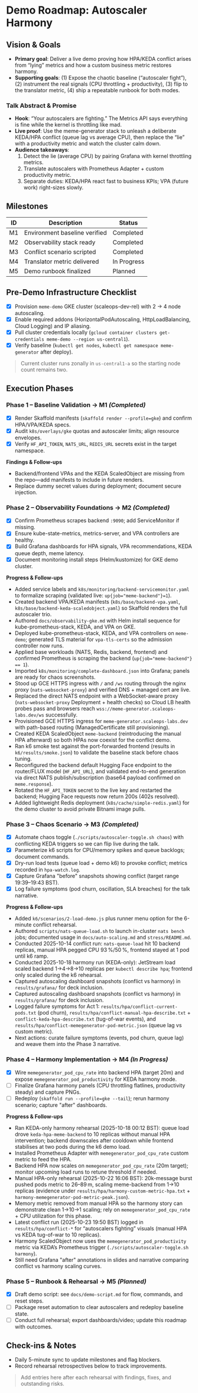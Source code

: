# Demo Roadmap: Autoscaler Harmony

## Vision & Goals
- **Primary goal**: Deliver a live demo proving how HPA/KEDA conflict arises from “lying” metrics and how a custom business metric restores harmony.
- **Supporting goals**: (1) Expose the chaotic baseline (“autoscaler fight”), (2) instrument the real signals (CPU throttling + productivity), (3) flip to the translator metric, (4) ship a repeatable runbook for both modes.

### Talk Abstract & Promise
- **Hook**: “Your autoscalers are fighting.” The Metrics API says everything is fine while the
  kernel is throttling like mad.
- **Live proof**: Use the meme-generator stack to unleash a deliberate KEDA/HPA conflict (queue lag vs average CPU), then replace the “lie” with a productivity metric and watch the cluster calm down.
- **Audience takeaways**:
  1. Detect the lie (average CPU) by pairing Grafana with kernel throttling metrics.
  2. Translate autoscalers with Prometheus Adapter + custom productivity metric.
  3. Separate duties: KEDA/HPA react fast to business KPIs; VPA (future work) right-sizes slowly.

## Milestones
| ID | Description | Status |
|----|-------------|--------|
| M1 | Environment baseline verified | Completed |
| M2 | Observability stack ready | Completed |
| M3 | Conflict scenario scripted | Completed |
| M4 | Translator metric delivered | In Progress |
| M5 | Demo runbook finalized | Planned |

## Pre-Demo Infrastructure Checklist
- [x] Provision `meme-demo` GKE cluster (scaleops-dev-rel) with 2 → 4 node autoscaling.
- [x] Enable required addons (HorizontalPodAutoscaling, HttpLoadBalancing, Cloud Logging) and IP aliasing.
- [x] Pull cluster credentials locally (`gcloud container clusters get-credentials meme-demo --region us-central1`).
- [x] Verify baseline (`kubectl get nodes`, `kubectl get namespace meme-generator` after deploy).

> Current cluster runs zonally in `us-central1-a` so the starting node count remains two.

## Execution Phases

### Phase 1 – Baseline Validation → M1 *(Completed)*
- [x] Render Skaffold manifests (`skaffold render --profile=gke`) and confirm HPA/VPA/KEDA specs.
- [x] Audit `k8s/overlays/gke` quotas and autoscaler limits; align resource envelopes.
- [x] Verify `HF_API_TOKEN`, `NATS_URL`, `REDIS_URL` secrets exist in the target namespace.

**Findings & Follow-ups**
- Backend/frontend VPAs and the KEDA ScaledObject are missing from the repo—add manifests to include in future renders.
- Replace dummy secret values during deployment; document secure injection.

### Phase 2 – Observability Foundations → M2 *(Completed)*
- [x] Confirm Prometheus scrapes backend `:9090`; add ServiceMonitor if missing.
- [x] Ensure kube-state-metrics, metrics-server, and VPA controllers are healthy.
- [x] Build Grafana dashboards for HPA signals, VPA recommendations, KEDA queue depth, meme latency.
- [x] Document monitoring install steps (Helm/kustomize) for GKE demo cluster.

**Progress & Follow-ups**
- Added service labels and `k8s/monitoring/backend-servicemonitor.yaml` to formalize scraping (validated live: `up{job="meme-backend"}=1`).
- Created backend VPA/KEDA manifests (`k8s/base/backend-vpa.yaml`, `k8s/base/backend-keda-scaledobject.yaml`) so Skaffold renders the full autoscaler trio.
- Authored `docs/observability-gke.md` with Helm install sequence for kube-prometheus-stack, KEDA, and VPA on GKE.
- Deployed kube-prometheus-stack, KEDA, and VPA controllers on `meme-demo`; generated TLS material for `vpa-tls-certs` so the admission controller now runs.
- Applied base workloads (NATS, Redis, backend, frontend) and confirmed Prometheus is scraping the backend (`up{job="meme-backend"} == 1`).
- Imported `k8s/monitoring/complete-dashboard.json` into Grafana; panels are ready for chaos screenshots.
- Stood up GCE HTTPS ingress with `/` and `/ws` routing through the nginx proxy (`nats-websocket-proxy`) and verified DNS + managed cert are live.
- Replaced the direct NATS endpoint with a WebSocket-aware proxy (`nats-websocket-proxy` Deployment + health checks) so Cloud LB health probes pass and browsers reach `wss://meme-generator.scaleops-labs.dev/ws` successfully.
- Provisioned GCE HTTPS ingress for `meme-generator.scaleops-labs.dev` with path-based routing (ManagedCertificate still provisioning).
- Created KEDA ScaledObject `meme-backend` (reintroducing the manual HPA afterward) so both HPAs now coexist for the conflict demo.
- Ran k6 smoke test against the port-forwarded frontend (results in `k6/results/smoke.json`) to validate the baseline stack before chaos tuning.
- Reconfigured the backend default Hugging Face endpoint to the router/FLUX model (`HF_API_URL`), and validated end-to-end generation via direct NATS publish/subscription (base64 payload confirmed on `meme.response`).
- Rotated the `HF_API_TOKEN` secret to the live key and restarted the backend; Hugging Face requests now return 200s (402s resolved).
- Added lightweight Redis deployment (`k8s/cache/simple-redis.yaml`) for the demo cluster to avoid private Bitnami image pulls.

### Phase 3 – Chaos Scenario → M3 *(Completed)*
- [x] Automate chaos toggle (`./scripts/autoscaler-toggle.sh chaos`) with conflicting KEDA triggers so we can flip live during the talk.
- [x] Parameterize k6 scripts for CPU/memory spikes and queue backlogs; document commands.
- [x] Dry-run load tests (queue load + demo k6) to provoke conflict; metrics recorded in `hpa-watch.log`.
- [x] Capture Grafana "before" snapshots showing conflict (target range 19:39–19:43 BST).
- [x] Log failure symptoms (pod churn, oscillation, SLA breaches) for the talk narrative.

**Progress & Follow-ups**
- Added `k6/scenarios/2-load-demo.js` plus runner menu option for the 6-minute conflict rehearsal.
- Authored `scripts/nats-queue-load.sh` to launch in-cluster `nats bench` jobs; documented usage in `docs/auto-scaling.md` and `stress/README.md`.
- Conducted 2025-10-14 conflict run: `nats-queue-load` hit 10 backend replicas, manual HPA pegged CPU 93 %/50 %, frontend stayed at 1 pod until k6 ramp.
- Conducted 2025-10-18 harmony run (KEDA-only): JetStream load scaled backend 1→4→8→10 replicas per `kubectl describe hpa`; frontend only scaled during the k6 rehearsal.
- Captured autoscaling dashboard snapshots (conflict vs harmony) in `results/grafana/` for deck inclusion.
- Captured autoscaling dashboard snapshots (conflict vs harmony) in `results/grafana/` for deck inclusion.
- Logged failure symptoms for Act 1: `results/hpa/conflict-current-pods.txt` (pod churn), `results/hpa/conflict-manual-hpa-describe.txt` + `conflict-keda-hpa-describe.txt` (tug-of-war events), and `results/hpa/conflict-memegenerator-pod-metric.json` (queue lag vs custom metric).
- Next actions: curate failure symptoms (events, pod churn, queue lag) and weave them into the Phase 3 narrative.

### Phase 4 – Harmony Implementation → M4 *(In Progress)*
- [x] Wire `memegenerator_pod_cpu_rate` into backend HPA (target 20m) and expose `memegenerator_pod_productivity` for KEDA harmony mode.
- [ ] Finalize Grafana harmony panels (CPU throttling flatlines, productivity steady) and capture PNGs.
- [ ] Redeploy (`skaffold run --profile=gke --tail`); rerun harmony scenario; capture "after" dashboards.

**Progress & Follow-ups**
- Ran KEDA-only harmony rehearsal (2025-10-18 00:12 BST): queue load drove `keda-hpa-meme-backend`
  to 10 replicas without manual HPA intervention; backend downscales after cooldown while frontend
  stabilises at two pods during the k6 demo load.
- Installed Prometheus Adapter with `memegenerator_pod_cpu_rate` custom metric to feed the HPA.
- Backend HPA now scales on `memegenerator_pod_cpu_rate` (20m target); monitor upcoming load runs to retune threshold if needed.
- Manual HPA-only rehearsal (2025-10-22 16:06 BST): 20k-message burst pushed pods metric to 26–89 m,
  scaling meme-backend from 1→10 replicas (evidence under
  `results/hpa/harmony-custom-metric-hpa.txt` + `harmony-memegenerator-pod-metric-peak.json`).
- Memory metric removed from manual HPA so the harmony story can demonstrate clean 1→10→1 scaling;
  rely on `memegenerator_pod_cpu_rate` + CPU utilization for this phase.
- Latest conflict run (2025-10-23 19:50 BST) logged in `results/hpa/conflict-*` for “autoscalers
  fighting” visuals (manual HPA vs KEDA tug-of-war to 10 replicas).
- Harmony ScaledObject now uses the `memegenerator_pod_productivity` metric via KEDA’s Prometheus trigger (`./scripts/autoscaler-toggle.sh harmony`).
- Still need Grafana "after" annotations in slides and narrative comparing conflict vs harmony scaling curves.

### Phase 5 – Runbook & Rehearsal → M5 *(Planned)*
- [x] Draft demo script: see `docs/demo-script.md` for flow, commands, and reset steps.
- [ ] Package reset automation to clear autoscalers and redeploy baseline state.
- [ ] Conduct full rehearsal; export dashboards/video; update this roadmap with outcomes.

## Check-ins & Notes
- Daily 5-minute sync to update milestones and flag blockers.
- Record rehearsal retrospectives below to track improvements.

> Add entries here after each rehearsal with findings, fixes, and outstanding risks.

